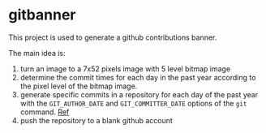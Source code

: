 # gitbanner

This project is used to generate a github contributions banner.

The main idea is:
 1. turn an image to a 7x52 pixels image with 5 level bitmap image
 2. determine the commit times for each day in the past year according to the pixel level of the bitmap image.
 3. generate specific commits in a repository for each day of the past year with the `GIT_AUTHOR_DATE` and `GIT_COMMITTER_DATE` options of the `git` command. [Ref](http://stackoverflow.com/questions/3895453/how-do-i-make-a-git-commit-in-the-past)
 4. push the repository to a blank github account

